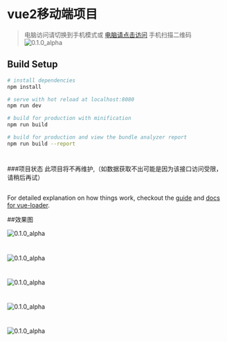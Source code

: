 # vue2移动端项目

> 电脑访问请切换到手机模式或
[电脑请点击访问](https://lxwily.github.io/vue2/)
> 手机扫描二维码
![0.1.0_alpha](https://github.com/lxwily/vue2-material/blob/master/src/assets/code.png?raw=true)

## Build Setup

``` bash
# install dependencies
npm install

# serve with hot reload at localhost:8080
npm run dev

# build for production with minification
npm run build

# build for production and view the bundle analyzer report
npm run build --report

```
#

###项目状态
此项目将不再维护,（如数据获取不出可能是因为该接口访问受限，请稍后再试）

##
For detailed explanation on how things work, checkout the [guide](http://vuejs-templates.github.io/webpack/) and [docs for vue-loader](http://vuejs.github.io/vue-loader).


##效果图

![0.1.0_alpha](https://github.com/lxwily/vue2-material/blob/master/src/assets/login.jpg?raw=true)
#
![0.1.0_alpha](https://github.com/lxwily/vue2-material/blob/master/src/assets/book.jpg?raw=true)
#
![0.1.0_alpha](https://github.com/lxwily/vue2-material/blob/master/src/assets/home.jpg?raw=true)
#
![0.1.0_alpha](https://github.com/lxwily/vue2-material/blob/master/src/assets/music.jpg?raw=true)
#
![0.1.0_alpha](https://github.com/lxwily/vue2-material/blob/master/src/assets/pitrue.jpg?raw=true)
